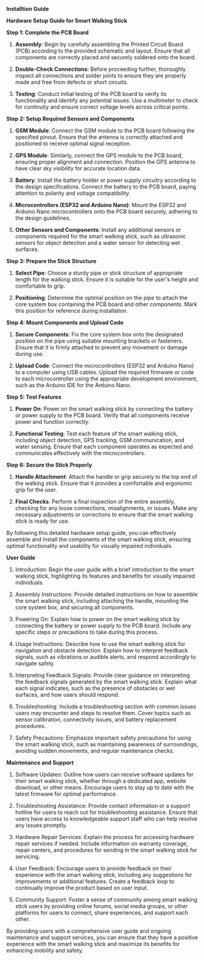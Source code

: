 **Installtion Guide**

**Hardware Setup Guide for Smart Walking Stick**

**Step 1: Complete the PCB Board**

1. **Assembly**: Begin by carefully assembling the Printed Circuit Board (PCB) according to the provided schematic and layout. Ensure that all components are correctly placed and securely soldered onto the board.

2. **Double-Check Connections**: Before proceeding further, thoroughly inspect all connections and solder joints to ensure they are properly made and free from defects or short circuits.

3. **Testing**: Conduct initial testing of the PCB board to verify its functionality and identify any potential issues. Use a multimeter to check for continuity and ensure correct voltage levels across critical points.

**Step 2: Setup Required Sensors and Components**

1. **GSM Module**: Connect the GSM module to the PCB board following the specified pinout. Ensure that the antenna is correctly attached and positioned to receive optimal signal reception.

2. **GPS Module**: Similarly, connect the GPS module to the PCB board, ensuring proper alignment and connection. Position the GPS antenna to have clear sky visibility for accurate location data.

3. **Battery**: Install the battery holder or power supply circuitry according to the design specifications. Connect the battery to the PCB board, paying attention to polarity and voltage compatibility.

4. **Microcontrollers (ESP32 and Arduino Nano)**: Mount the ESP32 and Arduino Nano microcontrollers onto the PCB board securely, adhering to the design guidelines.

5. **Other Sensors and Components**: Install any additional sensors or components required for the smart walking stick, such as ultrasonic sensors for object detection and a water sensor for detecting wet surfaces.

**Step 3: Prepare the Stick Structure**

1. **Select Pipe**: Choose a sturdy pipe or stick structure of appropriate length for the walking stick. Ensure it is suitable for the user's height and comfortable to grip.

2. **Positioning**: Determine the optimal position on the pipe to attach the core system box containing the PCB board and other components. Mark this position for reference during installation.

**Step 4: Mount Components and Upload Code**

1. **Secure Components**: Fix the core system box onto the designated position on the pipe using suitable mounting brackets or fasteners. Ensure that it is firmly attached to prevent any movement or damage during use.

2. **Upload Code**: Connect the microcontrollers (ESP32 and Arduino Nano) to a computer using USB cables. Upload the required firmware or code to each microcontroller using the appropriate development environment, such as the Arduino IDE for the Arduino Nano.

**Step 5: Test Features**

1. **Power On**: Power on the smart walking stick by connecting the battery or power supply to the PCB board. Verify that all components receive power and function correctly.

2. **Functional Testing**: Test each feature of the smart walking stick, including object detection, GPS tracking, GSM communication, and water sensing. Ensure that each component operates as expected and communicates effectively with the microcontrollers.

**Step 6: Secure the Stick Properly**

1. **Handle Attachment**: Attach the handle or grip securely to the top end of the walking stick. Ensure that it provides a comfortable and ergonomic grip for the user.

2. **Final Checks**: Perform a final inspection of the entire assembly, checking for any loose connections, misalignments, or issues. Make any necessary adjustments or corrections to ensure that the smart walking stick is ready for use.

By following this detailed hardware setup guide, you can effectively assemble and install the components of the smart walking stick, ensuring optimal functionality and usability for visually impaired individuals.


**User Guide**

1. Introduction: Begin the user guide with a brief introduction to the smart walking stick, highlighting its features and benefits for visually impaired individuals.

2. Assembly Instructions: Provide detailed instructions on how to assemble the smart walking stick, including attaching the handle, mounting the core system box, and securing all components.

3. Powering On: Explain how to power on the smart walking stick by connecting the battery or power supply to the PCB board. Include any specific steps or precautions to take during this process.

4. Usage Instructions: Describe how to use the smart walking stick for navigation and obstacle detection. Explain how to interpret feedback signals, such as vibrations or audible alerts, and respond accordingly to navigate safely.

5. Interpreting Feedback Signals: Provide clear guidance on interpreting the feedback signals generated by the smart walking stick. Explain what each signal indicates, such as the presence of obstacles or wet surfaces, and how users should respond.

6. Troubleshooting: Include a troubleshooting section with common issues users may encounter and steps to resolve them. Cover topics such as sensor calibration, connectivity issues, and battery replacement procedures.

7. Safety Precautions: Emphasize important safety precautions for using the smart walking stick, such as maintaining awareness of surroundings, avoiding sudden movements, and regular maintenance checks.

**Maintenance and Support**

1. Software Updates: Outline how users can receive software updates for their smart walking stick, whether through a dedicated app, website download, or other means. Encourage users to stay up to date with the latest firmware for optimal performance.

2. Troubleshooting Assistance: Provide contact information or a support hotline for users to reach out for troubleshooting assistance. Ensure that users have access to knowledgeable support staff who can help resolve any issues promptly.

3. Hardware Repair Services: Explain the process for accessing hardware repair services if needed. Include information on warranty coverage, repair centers, and procedures for sending in the smart walking stick for servicing.

4. User Feedback: Encourage users to provide feedback on their experience with the smart walking stick, including any suggestions for improvements or additional features. Create a feedback loop to continually improve the product based on user input.

5. Community Support: Foster a sense of community among smart walking stick users by providing online forums, social media groups, or other platforms for users to connect, share experiences, and support each other.

By providing users with a comprehensive user guide and ongoing maintenance and support services, you can ensure that they have a positive experience with the smart walking stick and maximize its benefits for enhancing mobility and safety.

